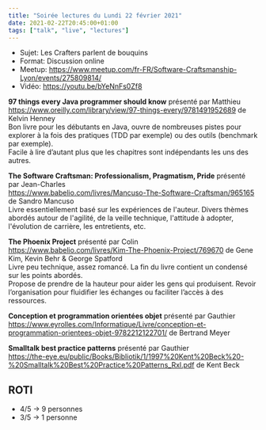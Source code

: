 ```yaml
---
title: "Soirée lectures du Lundi 22 février 2021"
date: 2021-02-22T20:45:00+01:00
tags: ["talk", "live", "lectures"]
---
```


- Sujet: Les Crafters parlent de bouquins
- Format: Discussion online
- Meetup: https://www.meetup.com/fr-FR/Software-Craftsmanship-Lyon/events/275809814/
- Vidéo: https://youtu.be/bYeNnFs0Zf8

**97 things every Java programmer should know** présenté par Matthieu  
https://www.oreilly.com/library/view/97-things-every/9781491952689 de Kelvin Henney  
Bon livre pour les débutants en Java, ouvre de nombreuses pistes pour explorer à la fois des pratiques (TDD par exemple) ou des outils (benchmark par exemple).  
Facile à lire d’autant plus que les chapitres sont indépendants les uns des autres.  

**The Software Craftsman: Professionalism, Pragmatism, Pride** présenté par Jean-Charles  
https://www.babelio.com/livres/Mancuso-The-Software-Craftsman/965165 de Sandro Mancuso  
Livre essentiellement basé sur les expériences de l'auteur. Divers thèmes abordés autour de l'agilité, de la veille technique, l'attitude à adopter, l'évolution de carrière, les entretients, etc.  

**The Phoenix Project** présenté par Colin  
https://www.babelio.com/livres/Kim-The-Phoenix-Project/769670 de Gene Kim, Kevin Behr & George Spatford  
Livre peu technique, assez romancé. La fin du livre contient un condensé sur les points abordés.  
Propose de prendre de la hauteur pour aider les gens qui produisent. Revoir l’organisation pour fluidifier les échanges ou faciliter l’accès à des ressources.  

**Conception et programmation orientées objet** présenté par Gauthier  
https://www.eyrolles.com/Informatique/Livre/conception-et-programmation-orientees-objet-9782212122701/ de Bertrand Meyer  

**Smalltalk best practice patterns** présenté par Gauthier  
https://the-eye.eu/public/Books/Bibliotik/1/1997%20Kent%20Beck%20-%20Smalltalk%20Best%20Practice%20Patterns_Rxl.pdf de Kent Beck  

## ROTI

- 4/5 -> 9 personnes  
- 3/5 -> 1 personne

